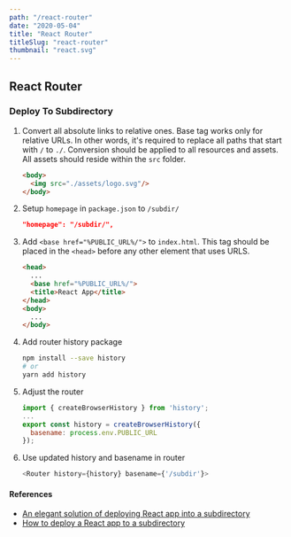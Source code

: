 ```yaml
---
path: "/react-router"
date: "2020-05-04"
title: "React Router"
titleSlug: "react-router"
thumbnail: "react.svg"
---
```


## React Router

### Deploy To Subdirectory

1. Convert all absolute links to relative ones. Base tag works only for relative URLs. In other words, it's required to replace all paths that start with `/` to `./`. Conversion should be applied to all resources and assets. All assets should reside within the `src` folder.

    ```html
    <body>
      <img src="./assets/logo.svg"/>
    </body>
    ```

1. Setup `homepage` in `package.json` to `/subdir/`

    ```json
    "homepage": "/subdir/",
    ```

1. Add `<base href="%PUBLIC_URL%/">` to `index.html`. This tag should be placed in the `<head>` before any other element that uses URLS.

    ```html
    <head>
      ...
      <base href="%PUBLIC_URL%/">
      <title>React App</title>
    </head>
    <body>
      ...
    </body>
    ```

1. Add router history package

    ```bash
    npm install --save history
    # or
    yarn add history
    ```

1. Adjust the router

    ```javascript
    import { createBrowserHistory } from 'history';
    ...
    export const history = createBrowserHistory({
      basename: process.env.PUBLIC_URL
    });
    ```

1. Use updated history and basename in router

    ```javascript
    <Router history={history} basename={'/subdir'}>
    ```

#### References

- [An elegant solution of deploying React app into a subdirectory](https://skryvets.com/blog/2018/09/20/an-elegant-solution-of-deploying-react-app-into-a-subdirectory/)
- [How to deploy a React app to a subdirectory](https://medium.com/@svinkle/how-to-deploy-a-react-app-to-a-subdirectory-f694d46427c1)

